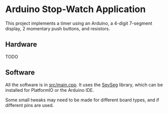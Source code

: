 # Arduino Stop-Watch Application

This project implements a timer using an Arduino, a 4-digit 7-segment display, 2 momentary push buttons, and resistors.

## Hardware

TODO

## Software

All the software is in [src/main.cpp](https://github.com/clegg89/sev-seg/blob/master/src/main.cpp). It uses the [SevSeg](https://github.com/DeanIsMe/SevSeg) library, which can be installed for PlatformIO or the Arduino IDE.

Some small tweaks may need to be made for different board types, and if different pins are used.
